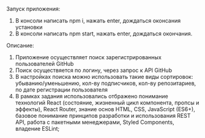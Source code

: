 Запуск приложения:
1. В консоли написать npm i, нажать enter, дождаться оконсания установки
2. В консоли написать npm start, нажать enter, дождаться окончания.


Описание:
1. Приложение осуществляет поиск зарегистрированных пользователей GitHub
2. Поиск осуществяется по логину, через запрос к API GitHub
3. В настройках поиска можно использовать такие виды сортировок: убыванию/уменьшению, кол-ву подписчиков, кол-ву репозитариев, по дате  регистрации пользователя
4. В рамках задания использовались отбражено понимание технологий React (состояние, жизненный цикл компонента, пропсы и эффекты), React Router, знание основ HTML, CSS, JavaScript (ES6+), базовое понимание принципов разработки и использования REST API, работа с пакетными менеджерами, Styled Components, владение ESLint;
